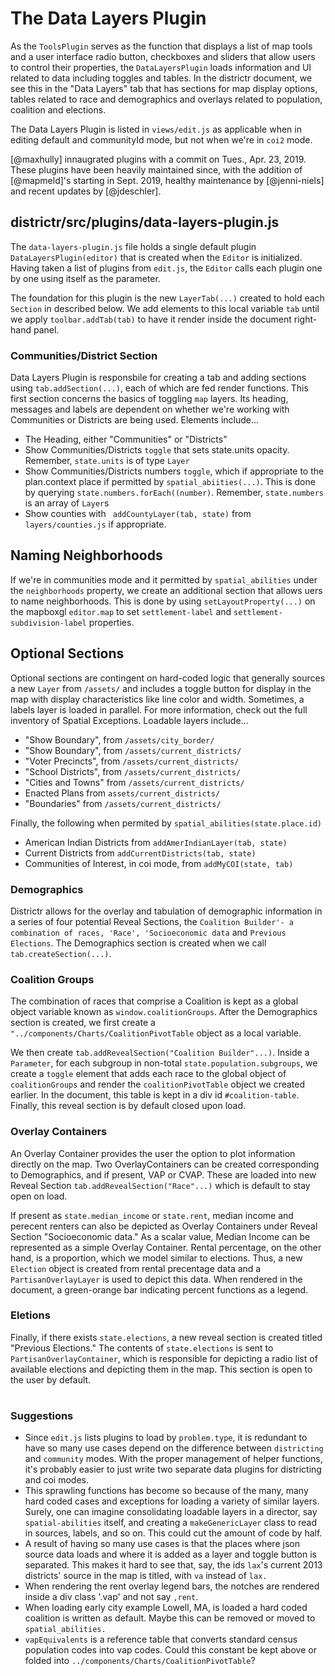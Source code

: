 # The Data Layers Plugin

As the `ToolsPlugin` serves as the function that displays a list of map
tools and a user interface radio button, checkboxes and sliders that
allow users to control their properties, the `DataLayersPlugin` loads
information and UI related to data including toggles and tables. In
the districtr document, we see this in the "Data Layers" tab that has
sections for map display options, tables related to race and demographics 
and overlays related to population, coalition and elections. 

The Data Layers Plugin is listed in `views/edit.js` as applicable when
in editing default and communityId mode, but not when we're in `coi2` mode.

[@maxhully] innaugrated plugins with a commit on Tues., Apr. 23, 2019. These
plugins have been heavily maintained since, with the addition of [@mapmeld]'s 
starting in Sept. 2019, healthy maintenance by [@jenni-niels] and
recent updates by [@jdeschler].

## districtr/src/plugins/data-layers-plugin.js 

The `data-layers-plugin.js` file holds a single default plugin `DataLayersPlugin(editor)`
that is created when the `Editor` is initialized. Having taken a list of plugins from
`edit.js`, the `Editor` calls each plugin one by one using itself as the parameter. 

The foundation for this plugin is the new  `LayerTab(...)` created to hold each `Section`
in described below. We add elements to this local variable `tab` until we apply `toolbar.addTab(tab)` 
to have it render inside the document right-hand panel. 

### Communities/District Section
  
Data Layers Plugin is responsbile for creating a tab and adding sections using `tab.addSection(...)`,
each of which are fed render functions. This first section concerns the basics of toggling `map` layers.
Its heading, messages and labels are dependent on whether we're working with Communities or Districts are being used.
Elements include... 
- The Heading, either "Communities" or "Districts"
- Show Communities/Districts `toggle` that sets state.units opacity. Remember, `state.units` is of type `Layer`
- Show Communities/Districts numbers `toggle`, which if appropriate to the plan.context place if permitted
by `spatial_abiities(...)`. This is done by querying `state.numbers.forEach((number)`. Remember, `state.numbers` is an array of `Layer`s
- Show counties with ` addCountyLayer(tab, state)` from `layers/counties.js` if appropriate.
  
## Naming Neighborhoods
  
If we're in communities mode and it permitted by `spatial_abilities` under the `neighborhoods` property, 
we create an additional section that allows uers to name neighborhoods. This is done by using `setLayoutProperty(...)`
on the mapboxgl `editor.map` to set `settlement-label` and `settlement-subdivision-label` properties.
  
## Optional Sections
  
Optional sections are contingent on hard-coded logic that generally sources  
a new `Layer` from `/assets/` and includes a toggle button for display in the
map with display characteristics like line color and width. Sometimes,
a labels layer is loaded in parallel. For more information, check out
the full inventory of Spatial Exceptions. Loadable layers include...
  
- "Show Boundary", from `/assets/city_border/`
- "Show Boundary", from `/assets/current_districts/`
- "Voter Precincts", from `/assets/current_districts/`
- "School Districts", from `/assets/current_districts/`
-  "Cities and Towns" from `/assets/current_districts/`
- Enacted Plans from `assets/current_districts/`
- "Boundaries" from `/assets/current_districts/`
  
Finally, the following when permited by `spatial_abilities(state.place.id)`
- American Indian Districts from `addAmerIndianLayer(tab, state)`
- Current Districts from `addCurrentDistricts(tab, state)`
- Communities of Interest, in coi mode, from  `addMyCOI(state, tab)`
  
  
###  Demographics
  
Districtr allows for the overlay and tabulation of demographic information in a
series of four potential Reveal Sections, the `Coalition Builder'- a combination
of races, 'Race', 'Socioeconomic data` and `Previous Elections`. The Demographics
section is created when we call `tab.createSection(...)`.  
  
### Coalition Groups
  
The combination of races that comprise a Coalition is kept as a global object variable
known as `window.coalitionGroups`. After the Demographics section is created, we first 
create a `"../components/Charts/CoalitionPivotTable` object as a local variable. 

We then create `tab.addRevealSection("Coalition Builder"...)`. Inside a `Parameter`,
for each subgroup in non-total `state.population.subgroups`, we create a `toggle` element
that adds each race to the global object of `coalitionGroups` and render the `coalitionPivotTable` object
we created earlier. In the document, this table is kept in a div id `#coalition-table`.
Finally, this reveal section is by default closed upon load.  
  

### Overlay Containers

An Overlay Container provides the user the option to plot information
directly on the map. Two OverlayContainers can be created corresponding
to Demographics, and if present, VAP or CVAP. These are loaded into new
Reveal Section `tab.addRevealSection("Race"...)` which is default to stay
open on load.

If present as `state.median_income` or `state.rent`, median income and
perecent renters can also be depicted as Overlay Containers under Reveal
Section "Socioeconomic data." As a scalar value, Median Income can be
represented as a simple Overlay Container. Rental percentage, on the other
hand, is a proportion, which we model similar to elections. Thus, a new
`Election` object is created from rental precentage data and a `PartisanOverlayLayer`
is used to depict this data. When rendered in the document, a green-orange
bar indicating percent functions as a legend. 
  
### Eletions
  
Finally, if there exists `state.elections`, a new reveal section is created
titled "Previous Elections." The contents of `state.elections` is sent to
`PartisanOverlayContainer`, which is responsible for depicting a radio list
of available elections and depicting them in the map. This section is open
  to the user by default.
 
# #

### Suggestions

- Since `edit.js` lists plugins to load by `problem.type`, it is redundant to
have so many use cases depend on the difference between `districting` and `community`
modes. With the proper management of helper functions, it's probably easier to just
write two separate data plugins for districting and coi modes.
- This sprawling functions has become so because of the many, many hard coded cases
and exceptions for loading a variety of similar layers. Surely, one can imagine
consolidating loadable layers in a director, say `spatial-abilities` itself, and
creating a `makeGenericLayer` class to read in sources, labels, and so on. This could
cut the amount of code by half. 
- A result of having so many use cases is that the places where json source data loads
and where it is added as a layer and toggle button is separated. This makes it hard to
see that, say, the ids `lax`'s current 2013 districts' source in the map is titled,
with `va` instead of `lax.`
- When rendering the rent overlay legend bars, the notches are rendered inside a 
div class '.vap' and not say `,rent`.
- When loading early city example Lowell, MA, is loaded a hard coded coalition is written
as default. Maybe this can be removed or moved to `spatial_abilities.` 
- `vapEquivalents` is a reference table that converts standard census population codes
into vap codes. Could this constant be kept above or folded into
`../components/Charts/CoalitionPivotTable`?

